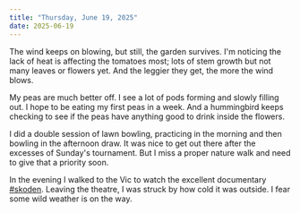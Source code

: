 ```yaml
---
title: "Thursday, June 19, 2025"
date: 2025-06-19
---
```


The wind keeps on blowing, but still, the garden survives.  I'm noticing the lack of heat is affecting the tomatoes most; lots of stem growth but not many leaves or flowers yet.  And the leggier they get, the more the wind blows.

My peas are much better off.  I see a lot of pods forming and slowly filling out.  I hope to be eating my first peas in a week.  And a hummingbird keeps checking to see if the peas have anything good to drink inside the flowers.

I did a double session of lawn bowling, practicing in the morning and then bowling in the afternoon draw.  It was nice to get out there after the excesses of Sunday's tournament.  But I miss a proper nature walk and need to give that a priority soon.

In the evening I walked to the Vic to watch the excellent documentary [#skoden](https://www.skoden.film/).  Leaving the theatre, I was struck by how cold it was outside.  I fear some wild weather is on the way.  
